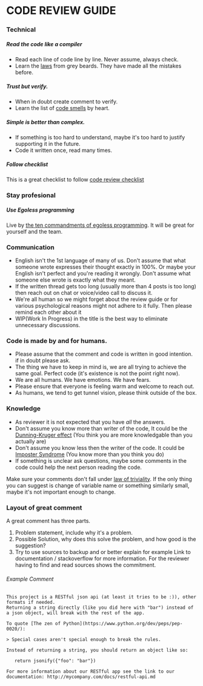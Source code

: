 # CODE REVIEW GUIDE

### Technical
##### Read the code like a compiler
* Read each line of code line by line. Never assume, always check.
* Learn the [laws](https://github.com/dwmkerr/hacker-laws#kernighans-law) from grey beards.
They have made all the mistakes before. 


##### Trust but verify.
* When in doubt create comment to verify.
* Learn the list of [code smells](https://en.wikipedia.org/wiki/Code_smell) by heart.

##### Simple is better than complex.
* If something is too hard to understand, maybe it's too hard to justify supporting it in the future.
* Code it written once, read many times.

##### Follow checklist
This is a great checklist to follow [code review checklist](https://github.com/Attumm/code-review-checklist)

### Stay profesional
##### Use Egoless programming
Live by [the ten commandments of egoless programming](https://blog.codinghorror.com/the-ten-commandments-of-egoless-programming/). It will be great for yourself and the team.


### Communication
* English isn't the 1st language of many of us. Don't assume that what someone wrote expresses their thought exactly in 100%. Or maybe your English isn't perfect and you're reading it wrongly. Don't assume what someone else wrote is exactly what they meant.
* If the written thread gets too long (usually more than 4 posts is too long) then reach out on chat or voice/video call to discuss it.
* We're all human so we might forget about the review guide or for various psychological reasons might not adhere to it fully. Then please remind each other about it
* WIP(Work In Progress) in the title is the best way to eliminate unnecessary discussions.

### Code is made by and for humans.

* Please assume that the comment and code is written in good intention. if in doubt please ask.
* The thing we have to keep in mind is, we are all trying to achieve the same goal. Perfect code (it's existence is not the point right now).
* We are all humans. We have emotions. We have fears.
* Please ensure that everyone is feeling warm and welcome to reach out.
* As humans, we tend to get tunnel vision, please think outside of the box.


### Knowledge
* As reviewer it is not expected that you have *all* the answers.
* Don't assume you know more than writer of the code, It could be the [Dunning-Kruger effect](https://en.wikipedia.org/wiki/Dunning%E2%80%93Kruger_effect) (You think you are more knowledgable than you actually are)
* Don't assume you know less then the writer of the code. It could be [Imposter Syndrome](https://en.wikipedia.org/wiki/Impostor_syndrome) (You know more than you think you do)
* If something is unclear ask questions, maybe some comments in the code could help the next person reading the code.

Make sure your comments don't fall under [law of triviality](https://en.wikipedia.org/wiki/Law_of_triviality).
If the only thing you can suggest is change of variable name or something similarly small, maybe it's not important enough to change.

### Layout of great comment
A great comment has three parts.

1. Problem statement, include why it's a problem.
2. Possible Solution, why does this solve the problem, and how good is the suggestion?
3. Try to use sources to backup and or better explain for example Link to documentation / stackoverflow for more information.
For the reviewer having to find and read sources shows the commitment.



###### Example Comment
```
This project is a RESTful json api (at least it tries to be :)), other formats if needed.
Returning a string directly (like you did here with "bar") instead of a json object, will break with the rest of the app.

To quote [The zen of Python](https://www.python.org/dev/peps/pep-0020/):

> Special cases aren't special enough to break the rules.

Instead of returning a string, you should return an object like so:

   return jsonify({"foo": "bar"})

For more information about our RESTful app see the link to our documentation: http://mycompany.com/docs/restful-api.md
```
